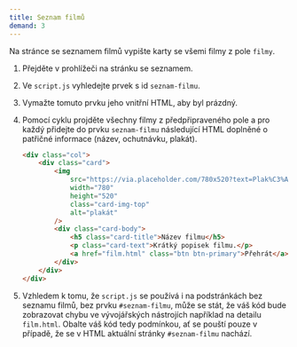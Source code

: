 ```yaml
---
title: Seznam filmů
demand: 3
---
```


Na stránce se seznamem filmů vypište karty se všemi filmy z pole `filmy`.

1.  Přejděte v prohlížeči na stránku se seznamem.

1.  Ve `script.js` vyhledejte prvek s id `seznam-filmu`.

1.  Vymažte tomuto prvku jeho vnitřní HTML, aby byl prázdný.

1.  Pomocí cyklu projděte všechny filmy z předpřipraveného pole a pro každý přidejte do prvku `seznam-filmu` následující HTML doplněné o patřičné informace (název, ochutnávku, plakát).

    ```html
    <div class="col">
    	<div class="card">
    		<img
    			src="https://via.placeholder.com/780x520?text=Plak%C3%A1t"
    			width="780"
    			height="520"
    			class="card-img-top"
    			alt="plakát"
    		/>
    		<div class="card-body">
    			<h5 class="card-title">Název filmu</h5>
    			<p class="card-text">Krátký popisek filmu.</p>
    			<a href="film.html" class="btn btn-primary">Přehrát</a>
    		</div>
    	</div>
    </div>
    ```

1.  Vzhledem k tomu, že `script.js` se používá i na podstránkách bez seznamu filmů, bez prvku `#seznam-filmu`, může se stát, že váš kód bude zobrazovat chybu ve vývojářských nástrojích například na detailu `film.html`. Obalte váš kód tedy podmínkou, ať se pouští pouze v případě, že se v HTML aktuální stránky `#seznam-filmu` nachází.
